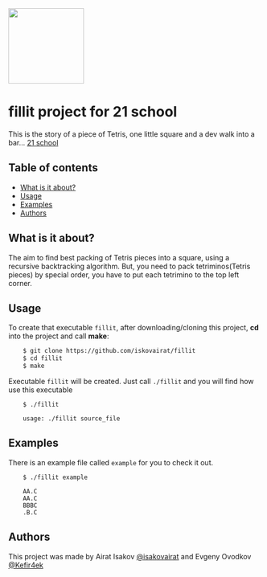 <img src="https://sun9-55.userapi.com/c845219/v845219416/75ef4/_KaBeafQd-s.jpg" width=150>

# fillit project for 21 school
This is the story of a piece of Tetris, one little square and a dev walk into a bar...
[21 school][21]

## Table of contents
* [What is it about?](#what-is-it-about)
* [Usage](#usage)
* [Examples](#examples)
* [Authors](#authors)

## What is it about?
The aim to find best packing of Tetris pieces into a square, using a recursive backtracking algorithm. But, you need to pack tetriminos(Tetris pieces) by special order, you have to put each tetrimino to the top left corner.
  
## Usage
To create that executable `fillit`, after downloading/cloning this project, **cd** into the project and call **make**:
```sh
    $ git clone https://github.com/iskovairat/fillit
    $ cd fillit
    $ make
```
Executable `fillit` will be created. Just call `./fillit` and you will find how use this executable 
```
    $ ./fillit

    usage: ./fillit source_file
```

## Examples
There is an example file called `example` for you to check it out.
```
    $ ./fillit example

    AA.C
    AA.C
    BBBC
    .B.C
```

## Authors
This project was made by Airat Isakov [@isakovairat](me) and Evgeny Ovodkov [@Kefir4ek](evgen)

[21]: https://21-school.ru/
[me]: https://github.com/isakovairat
[evgen]: https://github.com/Kefir4ek 

